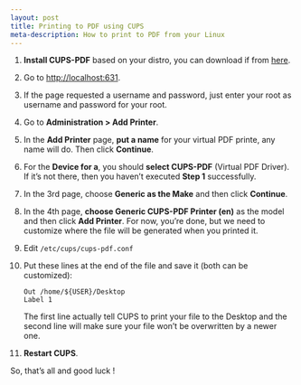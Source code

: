 ```yaml
---
layout: post
title: Printing to PDF using CUPS
meta-description: How to print to PDF from your Linux
---
```


1. **Install CUPS-PDF** based on your distro, you can download if from [here](http://www.physik.uni-wuerzburg.de/~vrbehr/cups-pdf/download.shtml).

2. Go to [http://localhost:631](http://localhost:631).

3. If the page requested a username and password, just enter your root as username and password for your root.

4. Go to **Administration > Add Printer**.

5. In the **Add Printer** page, **put a name** for your virtual PDF printe, any name will do. Then click **Continue**.

6. For the **Device for a**, you should **select CUPS-PDF** (Virtual PDF Driver). If it’s not there, then you haven’t executed **Step 1** successfully.

7. In the 3rd page, choose **Generic as the Make** and then click **Continue**.

8. In the 4th page, **choose Generic CUPS-PDF Printer (en)** as the model and then click **Add Printer**. For now, you’re done, but we need to customize where the file will be generated when you printed it.

9. Edit `/etc/cups/cups-pdf.conf`

10. Put these lines at the end of the file and save it (both can be customized):

		Out /home/${USER}/Desktop
		Label 1

	The first line actually tell CUPS to print your file to the Desktop and the second 	line will make sure your file won’t be overwritten by a newer one.

11. **Restart CUPS**.

So, that’s all and good luck !
